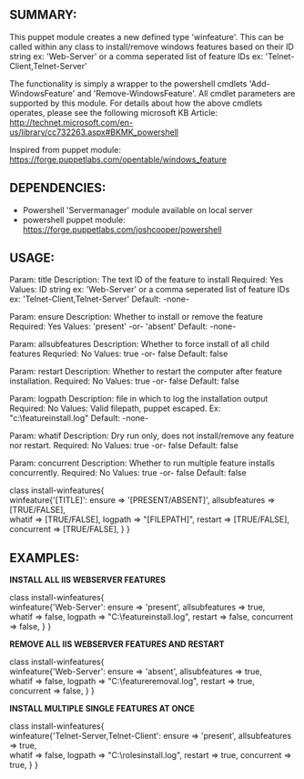 SUMMARY:
------------------------
This puppet module creates a new defined type 'winfeature'. This can be called within any
class to install/remove windows features based on their ID string ex: 'Web-Server' or a 
comma seperated list of feature IDs ex: 'Telnet-Client,Telnet-Server' 

The functionality is simply a wrapper to the powershell cmdlets 'Add-WindowsFeature' and 'Remove-WindowsFeature'.
All cmdlet parameters are supported by this module. For details about how the above cmdlets operates, please see the 
following microsoft KB Article: http://technet.microsoft.com/en-us/library/cc732263.aspx#BKMK_powershell

Inspired from puppet module: https://forge.puppetlabs.com/opentable/windows_feature

DEPENDENCIES:
------------------------
* Powershell 'Servermanager' module available on local server
* powershell puppet module: https://forge.puppetlabs.com/joshcooper/powershell 

USAGE:
------------------------
Param: title
Description: The text ID of the feature to install
Required: Yes
Values: ID string ex: 'Web-Server' or a comma seperated list of feature IDs ex: 'Telnet-Client,Telnet-Server' 
Default: -none-

Param: ensure
Description: Whether to install or remove the feature
Required: Yes
Values: 'present' -or- 'absent'
Default: -none-

Param: allsubfeatures
Description: Whether to force install of all child features
Requried: No
Values: true -or- false
Default: false

Param: restart
Description: Whether to restart the computer after feature installation.
Required: No
Values: true -or- false
Default: false

Param: logpath
Description: file in which to log the installation output
Required: No
Values: Valid filepath, puppet escaped. Ex: "c:\\featureinstall.log"
Default: -none-

Param: whatif
Description: Dry run only, does not install/remove any feature nor restart. 
Required: No
Values: true -or- false
Default: false

Param: concurrent
Description: Whether to run multiple feature installs concurrently.
Required: No
Values: true -or- false
Default: false

class install-winfeatures{    
    winfeature{'[TITLE]':
        ensure => '[PRESENT/ABSENT]',
        allsubfeatures => [TRUE/FALSE],        
        whatif => [TRUE/FALSE],
        logpath => "[FILEPATH]",
        restart => [TRUE/FALSE],
        concurrent => [TRUE/FALSE],
    }
}


EXAMPLES:
------------------------

**INSTALL ALL IIS WEBSERVER FEATURES**

class install-winfeatures{    
    winfeature{'Web-Server':
        ensure => 'present',
        allsubfeatures => true,        
        whatif => false,
        logpath => "C:\\featureinstall.log",
        restart => false,
        concurrent => false,
    }
}

**REMOVE ALL IIS WEBSERVER FEATURES AND RESTART**

class install-winfeatures{    
    winfeature{'Web-Server':
        ensure => 'absent',
        allsubfeatures => true,        
        whatif => false,
        logpath => "C:\\featureremoval.log",
        restart => true,
        concurrent => false,
    }
}

**INSTALL MULTIPLE SINGLE FEATURES AT ONCE**

class install-winfeatures{    
    winfeature{'Telnet-Server,Telnet-Client':
        ensure => 'present',
        allsubfeatures => true,        
        whatif => false,
        logpath => "C:\\rolesinstall.log",
        restart => true,
        concurrent => true,
    }
}

